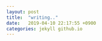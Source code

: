 ```yaml
---
layout: post
title:  "writing.."
date:   2019-04-10 22:17:55 +0900
categories: jekyll github.io
---
```

